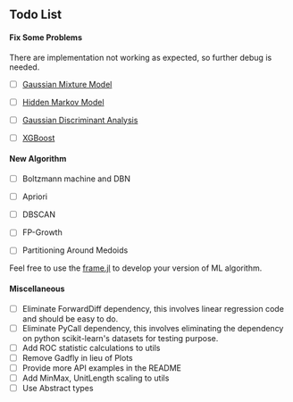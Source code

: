 
## Todo List


#### Fix Some Problems

There are implementation not working as expected, so further debug is needed.

- [ ] [Gaussian Mixture Model](src/unsupervised_learning/gaussianMixtureModel.jl)
- [ ] [Hidden Markov Model](src/supervised_learning/hiddenMarkovModel.jl)
- [ ] [Gaussian Discriminant Analysis](src/supervised_learning/gaussianDiscriminantAnalysis.jl)
- [ ] [XGBoost](src/supervised_learning/xgboost.jl)


#### New Algorithm


- [ ] Boltzmann machine and DBN
- [ ] Apriori
- [ ] DBSCAN
- [ ] FP-Growth
- [ ] Partitioning Around Medoids


Feel free to use the [frame.jl](src/utils/frame.jl) to develop your version of ML algorithm.

#### Miscellaneous

- [ ] Eliminate ForwardDiff dependency, this involves linear regression code and should be easy to do.
- [ ] Eliminate PyCall dependency, this involves eliminating the dependency on python scikit-learn's datasets for testing purpose.
- [ ] Add ROC statistic calculations to utils
- [ ] Remove Gadfly in lieu of Plots
- [ ] Provide more API examples in the README
- [ ] Add MinMax, UnitLength scaling to utils
- [ ] Use Abstract types
